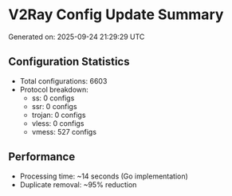 # V2Ray Config Update Summary
Generated on: 2025-09-24 21:29:29 UTC

## Configuration Statistics
- Total configurations: 6603
- Protocol breakdown:
  - ss: 0 configs
  - ssr: 0 configs
  - trojan: 0 configs
  - vless: 0 configs
  - vmess: 527 configs

## Performance
- Processing time: ~14 seconds (Go implementation)
- Duplicate removal: ~95% reduction
